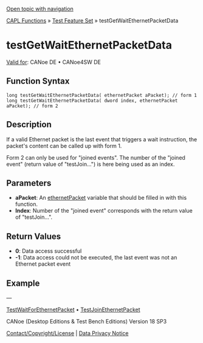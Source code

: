 [Open topic with navigation](../../../../../CANoeDEFamily.htm#Topics/CAPLFunctions/Test/Functions/CAPLfunctionTestGetWaitEthernetPacketData.md)

[CAPL Functions](../../CAPLfunctions.md) » [Test Feature Set](../CAPLfunctionsTFSOverview.md) » testGetWaitEthernetPacketData

# testGetWaitEthernetPacketData

[Valid for](../../../Shared/FeatureAvailability.md):  CANoe DE • CANoe4SW DE

## Function Syntax

```
long testGetWaitEthernetPacketData( ethernetPacket aPacket); // form 1
long testGetWaitEthernetPacketData( dword index, ethernetPacket aPacket); // form 2
```

## Description

If a valid Ethernet packet is the last event that triggers a wait instruction, the packet's content can be called up with form 1.

Form 2 can only be used for "joined events". The number of the "joined event" (return value of "testJoin...") is here being used as an index.

## Parameters

- **aPacket**: An [ethernetPacket](../../IP/Objects/CAPLfunctionEthernetPacket.md) variable that should be filled in with this function.
- **Index**: Number of the "joined event" corresponds with the return value of "testJoin...".

## Return Values

- **0**: Data access successful
- **-1**: Data access could not be executed, the last event was not an Ethernet packet event

## Example

—

[TestWaitForEthernetPacket](CAPLfunctionTestWaitForEthernetPacket.md) • [TestJoinEthernetPacket](CAPLfunctionTestJoinEthernetPacket.md)

CANoe (Desktop Editions & Test Bench Editions) Version 18 SP3

[Contact/Copyright/License](../../../Shared/ContactCopyrightLicense.md) | [Data Privacy Notice](https://www.vector.com/int/en/company/get-info/privacy-policy/)
